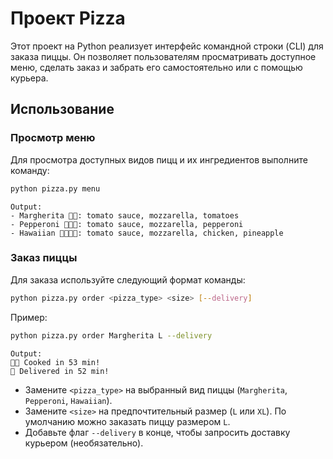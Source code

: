 # Проект Pizza

Этот проект на Python реализует интерфейс командной строки (CLI) для заказа пиццы. Он позволяет пользователям просматривать доступное меню, сделать заказ и забрать его самостоятельно или с помощью курьера.

## Использование

### Просмотр меню

Для просмотра доступных видов пицц и их ингредиентов выполните команду:

```bash
python pizza.py menu
```
```
Output:
- Margherita 🍅🧀: tomato sauce, mozzarella, tomatoes
- Pepperoni 🍅🧀🍕: tomato sauce, mozzarella, pepperoni
- Hawaiian 🍅🧀🍗🍍: tomato sauce, mozzarella, chicken, pineapple
```

### Заказ пиццы

Для заказа используйте следующий формат команды:

```bash
python pizza.py order <pizza_type> <size> [--delivery]
```

Пример:

```bash
python pizza.py order Margherita L --delivery
```
```
Output:
👩‍🍳 Cooked in 53 min!
🚗 Delivered in 52 min!
```

- Замените `<pizza_type>` на выбранный вид пиццы (`Margherita`, `Pepperoni`, `Hawaiian`).
- Замените `<size>` на предпочтительный размер (`L` или `XL`). По умолчанию можно заказать пиццу размером `L`.
- Добавьте флаг `--delivery` в конце, чтобы запросить доставку курьером (необязательно).